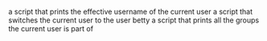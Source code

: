 a script that prints the effective username of the current user
a script that switches the current user to the user betty
a script that prints all the groups the current user is part of

